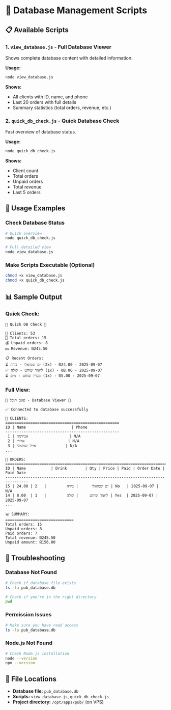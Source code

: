 # 🍺 Database Management Scripts

## 📋 Available Scripts

### 1. `view_database.js` - Full Database Viewer
Shows complete database content with detailed information.

**Usage:**
```bash
node view_database.js
```

**Shows:**
- All clients with ID, name, and phone
- Last 20 orders with full details
- Summary statistics (total orders, revenue, etc.)

### 2. `quick_db_check.js` - Quick Database Check
Fast overview of database status.

**Usage:**
```bash
node quick_db_check.js
```

**Shows:**
- Client count
- Total orders
- Unpaid orders
- Total revenue
- Last 5 orders

## 🚀 Usage Examples

### Check Database Status
```bash
# Quick overview
node quick_db_check.js

# Full detailed view
node view_database.js
```

### Make Scripts Executable (Optional)
```bash
chmod +x view_database.js
chmod +x quick_db_check.js
```

## 📊 Sample Output

### Quick Check:
```
🍺 Quick DB Check 🍺

👥 Clients: 53
🍺 Total orders: 15
💰 Unpaid orders: 8
💵 Revenue: ₪245.50

📋 Recent Orders:
⏳ ים שמואלי - בירה (2x) - ₪24.00 - 2025-09-07
✅ ליאור שוחט - קולה (1x) - ₪8.00 - 2025-09-07
⏳ מעיין שוחט - מים (1x) - ₪5.00 - 2025-09-07
```

### Full View:
```
🍺 פאב תובל - Database Viewer 🍺

✅ Connected to database successfully

👥 CLIENTS:
==================================================
ID | Name                    | Phone
--------------------------------------------------
 1 | אבירמה                  | N/A
 2 | אדירי                   | N/A
 3 | אייל שמואלי             | N/A
...

🍺 ORDERS:
================================================================================
ID | Name           | Drink        | Qty | Price | Paid | Order Date | Paid Date
--------------------------------------------------------------------------------
15 | ים שמואלי      | בירה         |   2 | 24.00 | No   | 2025-09-07 | N/A
14 | ליאור שוחט     | קולה         |   1 |  8.00 | Yes  | 2025-09-07 | 2025-09-07
...

📊 SUMMARY:
==============================
Total orders: 15
Unpaid orders: 8
Paid orders: 7
Total revenue: ₪245.50
Unpaid amount: ₪156.00
```

## 🔧 Troubleshooting

### Database Not Found
```bash
# Check if database file exists
ls -la pub_database.db

# Check if you're in the right directory
pwd
```

### Permission Issues
```bash
# Make sure you have read access
ls -la pub_database.db
```

### Node.js Not Found
```bash
# Check Node.js installation
node --version
npm --version
```

## 📁 File Locations

- **Database file:** `pub_database.db`
- **Scripts:** `view_database.js`, `quick_db_check.js`
- **Project directory:** `/opt/apps/pub/` (on VPS)
